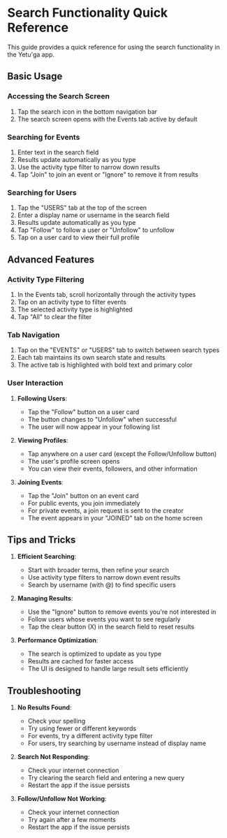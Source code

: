 # Search Functionality Quick Reference

This guide provides a quick reference for using the search functionality in the Yetu'ga app.

## Basic Usage

### Accessing the Search Screen

1. Tap the search icon in the bottom navigation bar
2. The search screen opens with the Events tab active by default

### Searching for Events

1. Enter text in the search field
2. Results update automatically as you type
3. Use the activity type filter to narrow down results
4. Tap "Join" to join an event or "Ignore" to remove it from results

### Searching for Users

1. Tap the "USERS" tab at the top of the screen
2. Enter a display name or username in the search field
3. Results update automatically as you type
4. Tap "Follow" to follow a user or "Unfollow" to unfollow
5. Tap on a user card to view their full profile

## Advanced Features

### Activity Type Filtering

1. In the Events tab, scroll horizontally through the activity types
2. Tap on an activity type to filter events
3. The selected activity type is highlighted
4. Tap "All" to clear the filter

### Tab Navigation

1. Tap on the "EVENTS" or "USERS" tab to switch between search types
2. Each tab maintains its own search state and results
3. The active tab is highlighted with bold text and primary color

### User Interaction

1. **Following Users**:
   - Tap the "Follow" button on a user card
   - The button changes to "Unfollow" when successful
   - The user will now appear in your following list

2. **Viewing Profiles**:
   - Tap anywhere on a user card (except the Follow/Unfollow button)
   - The user's profile screen opens
   - You can view their events, followers, and other information

3. **Joining Events**:
   - Tap the "Join" button on an event card
   - For public events, you join immediately
   - For private events, a join request is sent to the creator
   - The event appears in your "JOINED" tab on the home screen

## Tips and Tricks

1. **Efficient Searching**:
   - Start with broader terms, then refine your search
   - Use activity type filters to narrow down event results
   - Search by username (with @) to find specific users

2. **Managing Results**:
   - Use the "Ignore" button to remove events you're not interested in
   - Follow users whose events you want to see regularly
   - Tap the clear button (X) in the search field to reset results

3. **Performance Optimization**:
   - The search is optimized to update as you type
   - Results are cached for faster access
   - The UI is designed to handle large result sets efficiently

## Troubleshooting

1. **No Results Found**:
   - Check your spelling
   - Try using fewer or different keywords
   - For events, try a different activity type filter
   - For users, try searching by username instead of display name

2. **Search Not Responding**:
   - Check your internet connection
   - Try clearing the search field and entering a new query
   - Restart the app if the issue persists

3. **Follow/Unfollow Not Working**:
   - Check your internet connection
   - Try again after a few moments
   - Restart the app if the issue persists
